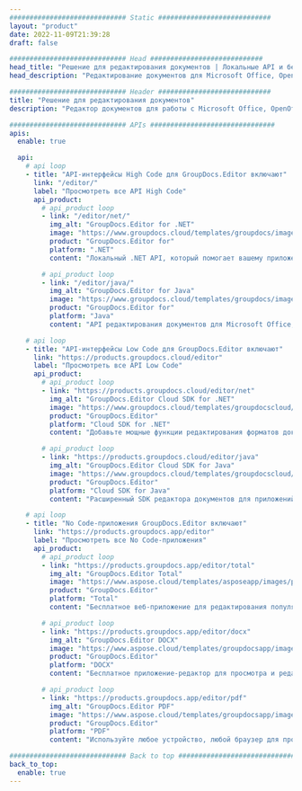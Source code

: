 ```yaml
---
############################# Static ############################
layout: "product"
date: 2022-11-09T21:39:28
draft: false

############################# Head ############################
head_title: "Решение для редактирования документов | Локальные API и бесплатные приложения"
head_description: "Редактирование документов для Microsoft Office, OpenDocument, PDF и других форматов файлов с использованием локальных API или приложения для онлайн-редактора документов."

############################# Header ############################
title: "Решение для редактирования документов"
description: "Редактор документов для работы с Microsoft Office, OpenOffice, PDF, HTML и другими форматами файлов документов."

############################# APIs ###############################
apis:
  enable: true

  api:
    # api loop
    - title: "API-интерфейсы High Code для GroupDocs.Editor включают"
      link: "/editor/"
      label: "Просмотреть все API High Code"
      api_product:
        # api_product loop
        - link: "/editor/net/"
          img_alt: "GroupDocs.Editor for .NET"
          image: "https://www.groupdocs.cloud/templates/groupdocs/images/product-logos/groupdocs-editor-net.png"
          product: "GroupDocs.Editor for"
          platform: ".NET"
          content: "Локальный .NET API, который помогает вашему приложению просматривать, редактировать и затем преобразовывать документы."

        # api_product loop
        - link: "/editor/java/"
          img_alt: "GroupDocs.Editor for Java"
          image: "https://www.groupdocs.cloud/templates/groupdocs/images/product-logos/groupdocs-editor-java.png"
          product: "GroupDocs.Editor for"
          platform: "Java"
          content: "API редактирования документов для Microsoft Office, OpenOffice, HTML и других документов для управления в ваших приложениях на основе Java."

    # api loop
    - title: "API-интерфейсы Low Code для GroupDocs.Editor включают"
      link: "https://products.groupdocs.cloud/editor"
      label: "Просмотреть все API Low Code"
      api_product:
        # api_product loop
        - link: "https://products.groupdocs.cloud/editor/net"
          img_alt: "GroupDocs.Editor Cloud SDK for .NET"
          image: "https://www.groupdocs.cloud/templates/groupdocscloud/images/sdk/272x272/groupdocs_editor-for-net.png"
          product: "GroupDocs.Editor"
          platform: "Cloud SDK for .NET"
          content: "Добавьте мощные функции редактирования форматов документов в приложения .NET с помощью Cloud SDK для .NET. Редактировать документы MS Office, Web и XML."

        # api_product loop
        - link: "https://products.groupdocs.cloud/editor/java"
          img_alt: "GroupDocs.Editor Cloud SDK for Java"
          image: "https://www.groupdocs.cloud/templates/groupdocscloud/images/sdk/272x272/groupdocs_editor-for-java.png"
          product: "GroupDocs.Editor"
          platform: "Cloud SDK for Java"
          content: "Расширенный SDK редактора документов для приложений Java для редактирования стандартных форматов файлов документов на любой платформе, способной вызывать REST API."

    # api loop
    - title: "No Code-приложения GroupDocs.Editor включают"
      link: "https://products.groupdocs.app/editor"
      label: "Просмотреть все No Code-приложения"
      api_product:
        # api_product loop
        - link: "https://products.groupdocs.app/editor/total"
          img_alt: "GroupDocs.Editor Total"
          image: "https://www.aspose.cloud/templates/asposeapp/images/products/logo/aspose_editor-app.png"
          product: "GroupDocs.Editor"
          platform: "Total"
          content: "Бесплатное веб-приложение для редактирования популярных форматов файлов из MS Office &amp; OpenOffice."

        # api_product loop
        - link: "https://products.groupdocs.app/editor/docx"
          img_alt: "GroupDocs.Editor DOCX"
          image: "https://www.aspose.cloud/templates/groupdocsapp/images/products/logo/groupdocs_words-app.png"
          product: "GroupDocs.Editor"
          platform: "DOCX"
          content: "Бесплатное приложение-редактор для просмотра и редактирования документов Microsoft Word онлайн."

        # api_product loop
        - link: "https://products.groupdocs.app/editor/pdf"
          img_alt: "GroupDocs.Editor PDF"
          image: "https://www.aspose.cloud/templates/groupdocsapp/images/products/logo/groupdocs_pdf-app.png"
          product: "GroupDocs.Editor"
          platform: "PDF"
          content: "Используйте любое устройство, любой браузер для просмотра или редактирования документов PDF и XPS"

############################# Back to top ###############################
back_to_top:
  enable: true
---
```

